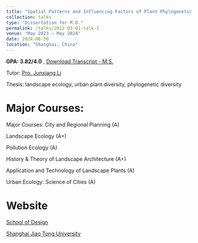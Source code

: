 ```yaml
---
title: "Spatial Patterns and Influencing Factors of Plant Phylogenetic Diversity along Urban-Rural Gradients in Shanghai, China"
collection: talks
type: "Dissertation for M.D."
permalink: /talks/2012-03-01-talk-1
venue: "May 2023 – May 2024"
date: 2024-06-30
location: "Shanghai, China"
---
```


**GPA: 3.82/4.0** ,  [Download Transcript - M.S.](../assets/trans-ms.pdf)


Tutor: [Pro.  Junxiang Li](https://designschool.sjtu.edu.cn/teacher/31104c124abec4f853ad19c8530ab586/professor/detail/5ed06355ead9bc12b4a54115)


Thesis: landscape ecology, urban plant diversity, phylogenetic diversity

Major Courses:
======
Major Courses: City and Regional Planning (A) 


Landscape Ecology (A+)


Pollution Ecology (A)


History & Theory of Landscape Architecture (A+)


Application and Technology of Landscape Plants (A)


Urban Ecology: Science of Cities (A)


Website 
======

[School of Design](https://designschool.sjtu.edu.cn/)


[Shanghai Jiao Tong University](https://en.sjtu.edu.cn/)
